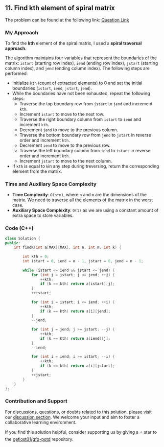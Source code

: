 ## 11. Find kth element of spiral matrix

The problem can be found at the following link: [Question Link](https://practice.geeksforgeeks.org/problems/find-nth-element-of-spiral-matrix/1)

### My Approach

To find the **kth** element of the spiral matrix, I used a **spiral traversal approach**.

The algorithm maintains four variables that represent the boundaries of the matrix: `istart` (starting row index), `iend` (ending row index), `jstart` (starting column index), and `jend` (ending column index). The following steps are performed:

- Initialize `kth` (count of extracted elements) to 0 and set the initial boundaries (`istart`, `iend`, `jstart`, `jend`).
- While the boundaries have not been exhausted, repeat the following steps:
   - Traverse the top boundary row from `jstart` to `jend` and increment `kth`.
   - Increment `istart` to move to the next row.
   - Traverse the right boundary column from `istart` to `iend` and increment `kth`.
   - Decrement `jend` to move to the previous column.
   - Traverse the bottom boundary row from `jend` to `jstart` in reverse order and increment `kth`.
   - Decrement `iend` to move to the previous row.
   - Traverse the left boundary column from `iend` to `istart` in reverse order and increment `kth`.
   - Increment `jstart` to move to the next column.
- If `kth` is equal to `k`in any step during treversing, return the corresponding element from the matrix.

### Time and Auxiliary Space Complexity

- **Time Complexity**: `O(n*m)`, where `n` and `m` are the dimensions of the matrix. We need to traverse all the elements of the matrix in the worst case.
- **Auxiliary Space Complexity**: `O(1)` as we are using a constant amount of extra space to store variables.

### Code (C++)

```cpp
class Solution {
public:
    int findK(int a[MAX][MAX], int n, int m, int k) {
        
        int kth = 0;
        int istart = 0, iend = n - 1, jstart = 0, jend = m - 1;
        
        while (istart <= iend && jstart <= jend) {
            for (int j = jstart; j <= jend; ++j) {
                ++kth;
                if (k == kth) return a[istart][j];
            }
            ++istart;
            
            for (int i = istart; i <= iend; ++i) {
                ++kth;
                if (k == kth) return a[i][jend];
            }
            --jend;
            
            for (int j = jend; j >= jstart; --j) {
                ++kth;
                if (k == kth) return a[iend][j];
            }
            --iend;
            
            for (int i = iend; i >= istart; --i) {
                ++kth;
                if (k == kth) return a[i][jstart];
            }
            ++jstart;
        }
    }
};
```

### Contribution and Support

For discussions, questions, or doubts related to this solution, please visit our [discussion section](https://github.com/getlost01/gfg-potd/discussions). We welcome your input and aim to foster a collaborative learning environment.

If you find this solution helpful, consider supporting us by giving a ⭐ star to the [getlost01/gfg-potd](https://github.com/getlost01/gfg-potd) repository.